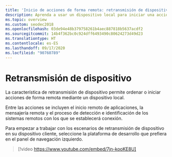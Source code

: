 ```yaml
---
title: 'Inicio de acciones de forma remota: retransmisión de dispositivo'
description: Aprenda a usar un dispositivo local para iniciar una acción en un dispositivo remoto como, por ejemplo, abrir una aplicación de forma remota.
ms.topic: overview
ms.custom: seodec2018
ms.openlocfilehash: 03de94e48b379758261b4aec887818b5637acdf2
ms.sourcegitcommit: 14b4f362bc0c924dff6493490c80624273d49d23
ms.translationtype: HT
ms.contentlocale: es-ES
ms.lasthandoff: 09/17/2020
ms.locfileid: "90760789"
---
```

# <a name="device-relay"></a>Retransmisión de dispositivo

La característica de retransmisión de dispositivo permite ordenar o iniciar acciones de forma remota mediante un dispositivo local.

Entre las acciones se incluyen el inicio remoto de aplicaciones, la mensajería remota y el proceso de detección e identificación de los sistemas remotos con los que se establecerá conexión.

Para empezar a trabajar con los escenarios de retransmisión de dispositivo en su dispositivo cliente, seleccione la plataforma de desarrollo que prefiera en el panel de navegación izquierdo.

> [!video https://www.youtube.com/embed/7jn-kooKE8U]